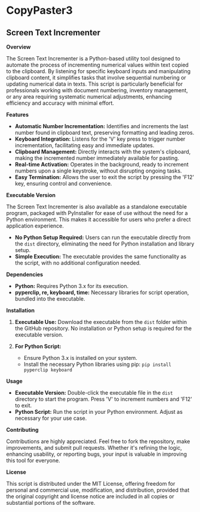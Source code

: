 # CopyPaster3

Screen Text Incrementer
---

**Overview**

The Screen Text Incrementer is a Python-based utility tool designed to automate the process of incrementing numerical values within text copied to the clipboard. By listening for specific keyboard inputs and manipulating clipboard content, it simplifies tasks that involve sequential numbering or updating numerical data in texts. This script is particularly beneficial for professionals working with document numbering, inventory management, or any area requiring systematic numerical adjustments, enhancing efficiency and accuracy with minimal effort.

**Features**

- **Automatic Number Incrementation:** Identifies and increments the last number found in clipboard text, preserving formatting and leading zeros.
- **Keyboard Integration:** Listens for the 'V' key press to trigger number incrementation, facilitating easy and immediate updates.
- **Clipboard Management:** Directly interacts with the system's clipboard, making the incremented number immediately available for pasting.
- **Real-time Activation:** Operates in the background, ready to increment numbers upon a single keystroke, without disrupting ongoing tasks.
- **Easy Termination:** Allows the user to exit the script by pressing the 'F12' key, ensuring control and convenience.

**Executable Version**

The Screen Text Incrementer is also available as a standalone executable program, packaged with PyInstaller for ease of use without the need for a Python environment. This makes it accessible for users who prefer a direct application experience.

- **No Python Setup Required:** Users can run the executable directly from the `dist` directory, eliminating the need for Python installation and library setup.
- **Simple Execution:** The executable provides the same functionality as the script, with no additional configuration needed.

**Dependencies**

- **Python:** Requires Python 3.x for its execution.
- **pyperclip, re, keyboard, time:** Necessary libraries for script operation, bundled into the executable.

**Installation**

1. **Executable Use:** Download the executable from the `dist` folder within the GitHub repository. No installation or Python setup is required for the executable version.

2. **For Python Script:**
   - Ensure Python 3.x is installed on your system.
   - Install the necessary Python libraries using pip: `pip install pyperclip keyboard`

**Usage**

- **Executable Version:** Double-click the executable file in the `dist` directory to start the program. Press 'V' to increment numbers and 'F12' to exit.
- **Python Script:** Run the script in your Python environment. Adjust as necessary for your use case.

**Contributing**

Contributions are highly appreciated. Feel free to fork the repository, make improvements, and submit pull requests. Whether it's refining the logic, enhancing usability, or reporting bugs, your input is valuable in improving this tool for everyone.

**License**

This script is distributed under the MIT License, offering freedom for personal and commercial use, modification, and distribution, provided that the original copyright and license notice are included in all copies or substantial portions of the software.
